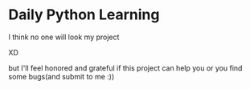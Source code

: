 # Daily Python Learning

I think no one will look my project

XD

but I'll feel honored and grateful if this project can help you or you find some bugs(and submit to me :))